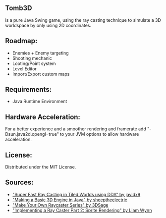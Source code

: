 ## Tomb3D
is a pure Java Swing game, using the ray casting technique to simulate a 3D worldspace by only using 2D coordinates. 

## Roadmap:
- Enemies + Enemy targeting
- Shooting mechanic
- Looting/Point system
- Level Editor
- Import/Export custom maps

## Requirements:
- Java Runtime Environment

## Hardware Acceleration:
For a better experience and a smoother rendering and framerate add "-Dsun.java2d.opengl=true" to your JVM options to allow hardware acceleration.

## License:
Distributed under the MIT License. 

## Sources:
- ["Super Fast Ray Casting in Tiled Worlds using DDA" by javidx9](https://youtu.be/NbSee-XM7WA?si=9yfZXxtmH0g_dTnR)
- ["Making a Basic 3D Engine in Java" by sheeptheelectric](https://www.instructables.com/Making-a-Basic-3D-Engine-in-Java/)
- ["Make Your Own Raycaster Series" by 3DSage](https://youtu.be/gYRrGTC7GtA?si=Wf8iMP8HbzdcR-xt)
- ["Implementing a Ray Caster Part 2: Sprite Rendering" by Liam Wynn](https://wynnliam.github.io/raycaster/news/tutorial/2019/04/03/raycaster-part-02.html)
